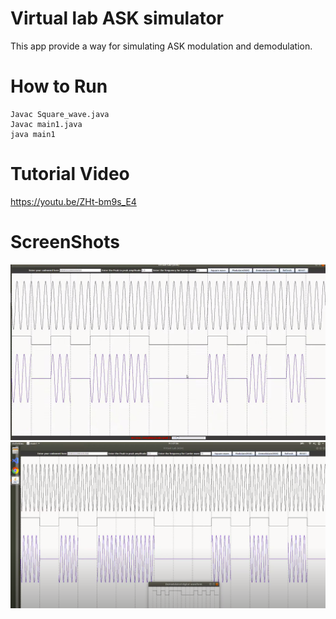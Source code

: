 # Virtual lab ASK simulator
 This app provide a way for simulating ASK modulation and demodulation.

 # How to Run
 ~~~
 Javac Square_wave.java
 Javac main1.java
 java main1
~~~
# Tutorial Video

https://youtu.be/ZHt-bm9s_E4

# ScreenShots

<img src="./screen.png">

<img src="./demodulation.png">

